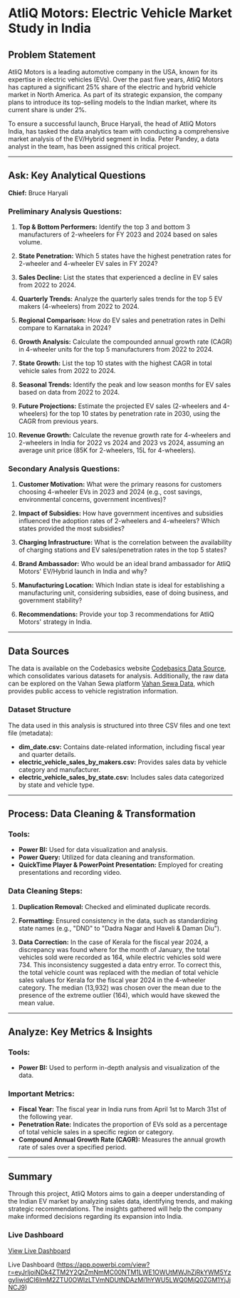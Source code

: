 # AtliQ Motors: Electric Vehicle Market Study in India

## Problem Statement
AtliQ Motors is a leading automotive company in the USA, known for its expertise in electric vehicles (EVs). Over the past five years, AtliQ Motors has captured a significant 25% share of the electric and hybrid vehicle market in North America. As part of its strategic expansion, the company plans to introduce its top-selling models to the Indian market, where its current share is under 2%.

To ensure a successful launch, Bruce Haryali, the head of AtliQ Motors India, has tasked the data analytics team with conducting a comprehensive market analysis of the EV/Hybrid segment in India. Peter Pandey, a data analyst in the team, has been assigned this critical project.

---

## Ask: Key Analytical Questions
**Chief:** Bruce Haryali

### Preliminary Analysis Questions:

1. **Top & Bottom Performers:** Identify the top 3 and bottom 3 manufacturers of 2-wheelers for FY 2023 and 2024 based on sales volume.

2. **State Penetration:** Which 5 states have the highest penetration rates for 2-wheeler and 4-wheeler EV sales in FY 2024?

3. **Sales Decline:** List the states that experienced a decline in EV sales from 2022 to 2024.

4. **Quarterly Trends:** Analyze the quarterly sales trends for the top 5 EV makers (4-wheelers) from 2022 to 2024.

5. **Regional Comparison:** How do EV sales and penetration rates in Delhi compare to Karnataka in 2024?

6. **Growth Analysis:** Calculate the compounded annual growth rate (CAGR) in 4-wheeler units for the top 5 manufacturers from 2022 to 2024.

7. **State Growth:** List the top 10 states with the highest CAGR in total vehicle sales from 2022 to 2024.

8. **Seasonal Trends:** Identify the peak and low season months for EV sales based on data from 2022 to 2024.

9. **Future Projections:** Estimate the projected EV sales (2-wheelers and 4-wheelers) for the top 10 states by penetration rate in 2030, using the CAGR from previous years.

10. **Revenue Growth:** Calculate the revenue growth rate for 4-wheelers and 2-wheelers in India for 2022 vs 2024 and 2023 vs 2024, assuming an average unit price (85K for 2-wheelers, 15L for 4-wheelers).

### Secondary Analysis Questions:

1. **Customer Motivation:** What were the primary reasons for customers choosing 4-wheeler EVs in 2023 and 2024 (e.g., cost savings, environmental concerns, government incentives)?

2. **Impact of Subsidies:** How have government incentives and subsidies influenced the adoption rates of 2-wheelers and 4-wheelers? Which states provided the most subsidies?

3. **Charging Infrastructure:** What is the correlation between the availability of charging stations and EV sales/penetration rates in the top 5 states?

4. **Brand Ambassador:** Who would be an ideal brand ambassador for AtliQ Motors' EV/Hybrid launch in India and why?

5. **Manufacturing Location:** Which Indian state is ideal for establishing a manufacturing unit, considering subsidies, ease of doing business, and government stability?

6. **Recommendations:** Provide your top 3 recommendations for AtliQ Motors' strategy in India.

---

## Data Sources
The data is available on the Codebasics website [Codebasics Data Source](https://codebasics.io/challenge/codebasics-resume-project-challenge), which consolidates various datasets for analysis. Additionally, the raw data can be explored on the Vahan Sewa platform [Vahan Sewa Data](https://vahan.parivahan.gov.in/vahan4dashboard/vahan/view/reportview.xhtml), which provides public access to vehicle registration information.

### Dataset Structure
The data used in this analysis is structured into three CSV files and one text file (metadata):

- **dim_date.csv:** Contains date-related information, including fiscal year and quarter details.
- **electric_vehicle_sales_by_makers.csv:** Provides sales data by vehicle category and manufacturer.
- **electric_vehicle_sales_by_state.csv:** Includes sales data categorized by state and vehicle type.

---

## Process: Data Cleaning & Transformation

### Tools:
- **Power BI:** Used for data visualization and analysis.
- **Power Query:** Utilized for data cleaning and transformation.
- **QuickTime Player & PowerPoint Presentation:** Employed for creating presentations and recording video.

### Data Cleaning Steps:

1. **Duplication Removal:** Checked and eliminated duplicate records.
  
2. **Formatting:** Ensured consistency in the data, such as standardizing state names (e.g., "DND" to "Dadra Nagar and Haveli & Daman Diu").

3. **Data Correction:** In the case of Kerala for the fiscal year 2024, a discrepancy was found where for the month of January, the total vehicles sold were recorded as 164, while electric vehicles sold were 734. This inconsistency suggested a data entry error. To correct this, the total vehicle count was replaced with the median of total vehicle sales values for Kerala for the fiscal year 2024 in the 4-wheeler category. The median (13,932) was chosen over the mean due to the presence of the extreme outlier (164), which would have skewed the mean value.

---

## Analyze: Key Metrics & Insights

### Tools:
- **Power BI:** Used to perform in-depth analysis and visualization of the data.

### Important Metrics:
- **Fiscal Year:** The fiscal year in India runs from April 1st to March 31st of the following year.
- **Penetration Rate:** Indicates the proportion of EVs sold as a percentage of total vehicle sales in a specific region or category.
- **Compound Annual Growth Rate (CAGR):** Measures the annual growth rate of sales over a specified period.

---

## Summary
Through this project, AtliQ Motors aims to gain a deeper understanding of the Indian EV market by analyzing sales data, identifying trends, and making strategic recommendations. The insights gathered will help the company make informed decisions regarding its expansion into India.

### Live Dashboard
[View Live Dashboard](https://app.powerbi.com/view?r=eyJrIjoiNDk4ZTM2Y2QtZmNmMC00NTM1LWE1OWUtMWJhZjRkYWM5YzgyIiwidCI6ImM2ZTU0OWIzLTVmNDUtNDAzMi1hYWU5LWQ0MjQ0ZGM1YjJjNCJ9)




Live Dashboard (https://app.powerbi.com/view?r=eyJrIjoiNDk4ZTM2Y2QtZmNmMC00NTM1LWE1OWUtMWJhZjRkYWM5YzgyIiwidCI6ImM2ZTU0OWIzLTVmNDUtNDAzMi1hYWU5LWQ0MjQ0ZGM1YjJjNCJ9)

